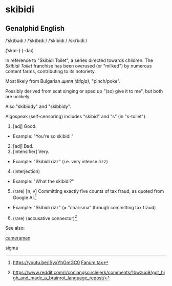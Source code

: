 # skibidi

## Genalphid English

/ˈskɪbədiː/ /ˈskɪbɪdiː/ /ˈskibidiː/ /skiˈbidiː/

(ˈskaɪ-) (-daɪ)

In reference to "Skibidi Toilet", a series directed towards children. The *Skibidi Toilet* franchise has been overused (or "milked") by numerous content farms, contributing to its notoriety.

Most likely from Bulgarian *щипя (štipja)*, "pinch/poke".

Possibly derived from scat singing or sped up "(so) give it to me", but both are unlikely.

Also "skibiddy" and "skibbidy".

Algospeak (self-censoring) includes "skibid" and "s" (in "s-toilet").

1. [adj] Good.
  * Example: "You're so skibidi."
2. [adj] Bad.
3. [intensifier] Very.
  * Example: "Skibidi rizz" (i.e. very intense rizz)
4. (interjection)
  * Example: "What the skibidi?"
5. (rare) [n, v] Committing exactly five counts of tax fraud, as quoted from Google AI.[^1]
  * Example: "Skibidi rizz" (= "charisma" through committing tax fraud)
6. (rare) (accusative connector)[^2]

See also:

<a href="cameraman.md">cameraman</a>

[^1]: <https://youtu.be/ISyxYhOmGC0>
<a href="fanum-tax.md">Fanum tax</a>

<a href="sigma.md">sigma</a>

[^2]: <https://www.reddit.com/r/conlangscirclejerk/comments/1bwzuo9/got_high_and_made_a_brainrot_language_repost/>
